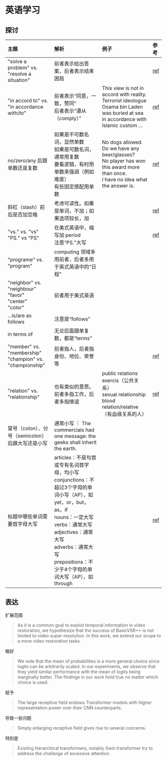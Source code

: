 # 英语学习

## 探讨

| 主题                                                         | 解析                                                                                                                                                                                                                                                           | 例子                                                                                                                                   | 参考                                                                                                                                                |
| :----------------------------------------------------------- | :------------------------------------------------------------------------------------------------------------------------------------------------------------------------------------------------------------------------------------------------------------- | :------------------------------------------------------------------------------------------------------------------------------------- | :-------------------------------------------------------------------------------------------------------------------------------------------------- |
| "solve a problem" vs.<br>"resolve a situation"               | 前者表示给出答案，后者表示结束困局                                                                                                                                                                                                                             |                                                                                                                                        | [ref](https://oneminuteenglish.org/en/solve-vs-resolve/)                                                                                            |
| "in accord to" vs.<br>"in accordance with/to"                | 前者表示“同意，一致，赞同”<br>后者表示“遵从（comply）”                                                                                                                                                                                                         | This view is not in accord with reality.<br>Terrorist ideologue Osama bin Laden was buried at sea in accordance with Islamic custom …  | [ref](https://grammarist.com/usage/accord-accordance/#:~:text=To%20be%20in%20accord%20is,is%20to%20be%20in%20compliance.)                           |
| no/zero/any 后跟单数还是复数                                 | 如果是不可数名词，显然单数<br>如果是可数名词，通常用复数<br>要看逻辑，有时用单数来强调（例如难度）<br>有些固定搭配用单数                                                                                                                                       | No dogs allowed.<br>Do we have any beer/glasses?<br>No player has won this award more than once.<br>I have no idea what the answer is. | [ref](https://englishlessonsbrighton.co.uk/followed-singular-plural-noun/)                                                                          |
| 斜杠（slash）前后是否加空格                                  | 考虑可读性。如果是单词，不加；如果选项较长，加                                                                                                                                                                                                                 |                                                                                                                                        | [ref](https://www.grammarly.com/blog/slash/#:~:text=It%20depends.,makes%20text%20easier%20to%20read.)                                               |
| "vs." vs. "vs"<br>"PS." vs "PS"                              | 在美式英语中，缩写加 period<br>注意“PS.”大写                                                                                                                                                                                                                   |                                                                                                                                        | [ref](https://english.stackexchange.com/questions/5392/how-should-i-abbreviate-versus)                                                              |
| "programe" vs. "program"                                     | computing 领域多用前者，后者多用于英式英语中的“日程”                                                                                                                                                                                                           |                                                                                                                                        |                                                                                                                                                     |
| "neighbor" vs. "neighbour"<br>"favor"<br>"center"<br>"color" | 前者用于美式英语                                                                                                                                                                                                                                               |                                                                                                                                        |                                                                                                                                                     |
| ...is/are as follows                                         | 注意是“follows”                                                                                                                                                                                                                                                |                                                                                                                                        |                                                                                                                                                     |
| in terms of                                                  | 无论后面跟单复数，都是“terms”                                                                                                                                                                                                                                  |                                                                                                                                        |                                                                                                                                                     |
| "member" vs. "membership"<br>"champion" vs. "championship"   | 前者指人，后者指身份、地位、荣誉等                                                                                                                                                                                                                             |                                                                                                                                        | [ref](https://apex.get.com.tw/epaper/detail.aspx?sF=epaper/113&sT=%E5%AD%97%E5%BD%99%E5%B0%8F%E5%95%8F%E7%AD%94:champion%20or%20championship?)      |
| "relation" vs. "relationship"                                | 也有类似的意思。前者多指工作，后者多指情谊                                                                                                                                                                                                                     | public relations exercis（公共关系）<br>sexual relationship<br>blood relation/relative（有血缘关系的人）                               | [ref](http://www.kwuntung.net/tthp/topics/vocab/relationship.htm)                                                                                   |
| 冒号（colon）、分号（semicolon）后跟大写还是小写             | 通常小写 ｜ The commercials had one message: the geeks shall inherit the earth.                                                                                                                                                                                |                                                                                                                                        |                                                                                                                                                     |
| 标题中哪些单词需要首字母大写                                 | articles：不是句首或专有名词首字母，均小写<br>conjunctions：不超过3个字母的单词小写（AP），如yet，or，but，as，if<br>nouns：一定大写<br>verbs：通常大写<br>adjectives：通常大写<br>adverbs：通常大写<br>prepositions：不少于4个字母的单词大写（AP），如through |                                                                                                                                        | [ref](https://www.grammarly.com/blog/capitalization-in-the-titles/#:~:text=According%20to%20most%20style%20guides,part%20of%20speech%20they%20are.) |

## 表达

扩展范围

> As it is a common goal to exploit temporal information in video restoration, we hypothesize that the success of BasicVSR++ is not limited to video super-resolution. In this work, we extend our scope to a more video restoration tasks.

略好

> We note that the mean of probabilities is a more general choice since logits can be arbitrarily scaled. In our experiments, we observe that they yield similar performance with the mean of logits being marginally better. The findings in our work hold true no matter which choice is used.

赋予

> The large receptive field endows Transformer models with higher representation power over their CNN counterparts.

导致一些问题

> Simply enlarging receptive field gives rise to several concerns.

特别是

> Existing hierarchical transformers, notably Swin transformer try to address the challenge of excessive attention.
